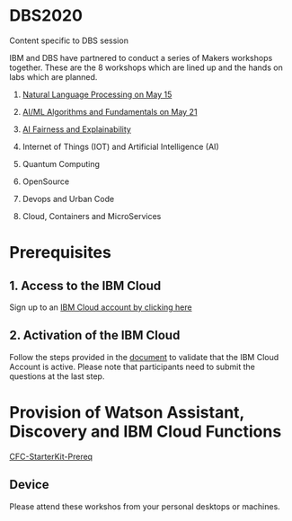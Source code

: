# DBS2020
 Content specific to DBS session 
 
 IBM and DBS have partnered to conduct a series of Makers workshops together. These are the 8 workshops which are lined up and the hands on labs which are planned.
 
 1) [Natural Language Processing on May 15](https://github.com/IBMDevConnect/DBS2020/tree/master/NLP_CFC)
 
 2) [AI/ML Algorithms and Fundamentals on May 21](https://github.com/IBMDevConnect/DBS2020/tree/master/AI4Enterprise)
 
 3) [AI Fairness and Explainability](https://github.com/IBMDevConnect/DBS2020/tree/master/AIBias_openscale)
 
 4) Internet of Things (IOT) and Artificial Intelligence (AI)
 
 4) Quantum Computing
 
 5) OpenSource
 
 6) Devops and Urban Code
 
 7) Cloud, Containers and MicroServices
 
 
# Prerequisites

## 1. Access to the IBM Cloud

Sign up to an [IBM Cloud account by clicking here](https://ibm.biz/Bdqy3t)

## 2. Activation of the IBM Cloud

Follow the steps provided in the [document](https://github.com/IBMDevConnect/DBS2020/blob/master/QuizApp.docx) to validate that the IBM Cloud Account is active. Please note that participants need to submit the questions at the last step.

# Provision of Watson Assistant, Discovery and IBM Cloud Functions

[CFC-StarterKit-Prereq](https://github.com/IBMDevConnect/DBS2020/blob/master/NLP_CFC/CFC-StarterKit-Prereq.docx)

## Device
Please attend these workshos from your personal desktops or machines.

